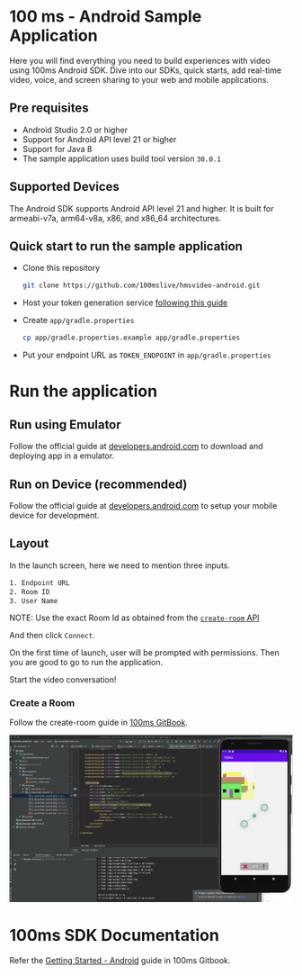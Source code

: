 # 100 ms - Android Sample Application 

Here you will find everything you need to build experiences with video using 100ms Android SDK. Dive into our SDKs, quick starts, add real-time video, voice, and screen sharing to your web and mobile applications.

## Pre requisites

- Android Studio 2.0 or higher
- Support for Android API level 21 or higher
- Support for Java 8
- The sample application uses build tool version `30.0.1`

## Supported Devices

The Android SDK supports Android API level 21 and higher. It is built for armeabi-v7a, arm64-v8a, x86, and x86_64 architectures.

## Quick start to run the sample application

- Clone this repository

  ```bash
  git clone https://github.com/100mslive/hmsvideo-android.git
  ```

- Host your token generation service [following this guide](https://100ms.gitbook.io/100ms/helpers/runkit)
- Create `app/gradle.properties`

  ```bash
  cp app/gradle.properties.example app/gradle.properties
  ```

- Put your endpoint URL as `TOKEN_ENDPOINT` in `app/gradle.properties`

# Run the application

## Run using Emulator

Follow the official guide at [developers.android.com](https://developer.android.com/studio/run/emulator) to download and deploying app in a emulator.

## Run on Device (recommended)

Follow the official guide at [developers.android.com](https://developer.android.com/studio/run/device) to setup your mobile device for development.

## Layout

In the launch screen, here we need to mention three inputs.

```
1. Endpoint URL
2. Room ID
3. User Name
```

NOTE: Use the exact Room Id as obtained from the [`create-room` API](https://100ms.gitbook.io/100ms/server-side/create-room)

And then click `Connect`.

On the first time of launch, user will be prompted with permissions. Then you are good to go to run the application. 

Start the video conversation!

### Create a Room

Follow the create-room guide in [100ms GitBook](https://100ms.gitbook.io/100ms/server-side/create-room).

![app](img/app.png?raw=true "app")

# 100ms SDK Documentation

Refer the [Getting Started - Android](https://100ms.gitbook.io/100ms/client-side/android) guide in 100ms Gitbook.
